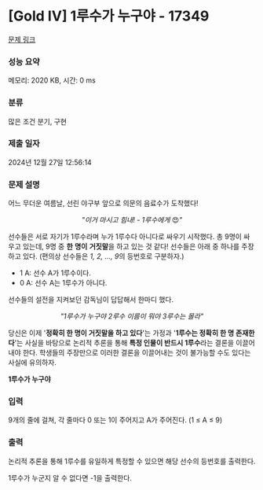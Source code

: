 # [Gold IV] 1루수가 누구야 - 17349 

[문제 링크](https://www.acmicpc.net/problem/17349) 

### 성능 요약

메모리: 2020 KB, 시간: 0 ms

### 분류

많은 조건 분기, 구현

### 제출 일자

2024년 12월 27일 12:56:14

### 문제 설명

<p>어느 무더운 여름날, 선린 야구부 앞으로 의문의 음료수가 도착했다!</p>

<p style="text-align: center;"><em>"이거 마시고 힘내! - 1루수에게</em> 😍<em>"</em></p>

<p>선수들은 서로 자기가 1루수라며 누가 1루수다 아니다로 싸우기 시작했다. 총 9명이 싸우고 있는데, 9명 중 <strong>한</strong> <strong>명이</strong> <strong>거짓말</strong>을 하고 있는 것 같다! 선수들은 아래 중 하나를 주장하고 있다. (편의상 선수들은 <em>1, 2, ..., 9</em>의 등번호로 구분하자.)</p>

<ul>
	<li>1 A: 선수 A가 1루수이다.</li>
	<li>0 A: 선수 A는 1루수가 아니다.</li>
</ul>

<p>선수들의 설전을 지켜보던 감독님이 답답해서 한마디 했다.</p>

<p style="text-align: center;"><em>"1루수가 누구야 2루수 이름이 뭐야 3루수는 몰라"</em></p>

<p>당신은 이제 '<strong>정확히 한 명이 거짓말을 하고 있다</strong>'는 가정과 '<strong>1루수는 정확히 한 명 존재한다</strong>'는 사실을 바탕으로 논리적 추론을 통해 <strong>특정 인물이 반드시 1루수</strong>라는 결론을 이끌어내야 한다. 학생들의 주장만으로 이러한 결론을 이끌어내는 것이 불가능할 수도 있다는 사실에 유의하자.</p>

<p><strong>1루수가 누구야</strong></p>

### 입력 

 <p>9개의 줄에 걸쳐, 각 줄마다 0 또는 1이 주어지고 A가 주어진다. (1 ≤ A ≤ 9)</p>

### 출력 

 <p>논리적 추론을 통해 1루수를 유일하게 특정할 수 있으면 해당 선수의 등번호를 출력한다.</p>

<p>1루수가 누군지 알 수 없다면 -1을 출력한다.</p>

